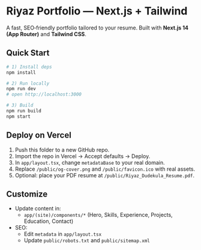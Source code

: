 # Riyaz Portfolio — Next.js + Tailwind

A fast, SEO‑friendly portfolio tailored to your resume. Built with **Next.js 14 (App Router)** and **Tailwind CSS**.

## Quick Start

```bash
# 1) Install deps
npm install

# 2) Run locally
npm run dev
# open http://localhost:3000

# 3) Build
npm run build
npm start
```

## Deploy on Vercel

1. Push this folder to a new GitHub repo.
2. Import the repo in Vercel → Accept defaults → Deploy.
3. In `app/layout.tsx`, change `metadataBase` to your real domain.
4. Replace `/public/og-cover.png` and `/public/favicon.ico` with real assets.
5. Optional: place your PDF resume at `/public/Riyaz_Dudekula_Resume.pdf`.

## Customize

- Update content in:
  - `app/(site)/components/*` (Hero, Skills, Experience, Projects, Education, Contact)
- SEO:
  - Edit `metadata` in `app/layout.tsx`
  - Update `public/robots.txt` and `public/sitemap.xml`
